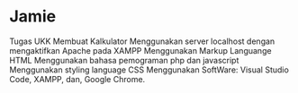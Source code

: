 # Jamie
Tugas UKK Membuat Kalkulator
Menggunakan server localhost dengan mengaktifkan Apache pada XAMPP
Menggunakan Markup Languange HTML
Menggunakan bahasa pemograman php dan javascript
Menggunakan styling language CSS
Menggunakan SoftWare: Visual Studio Code, XAMPP, dan, Google Chrome.
